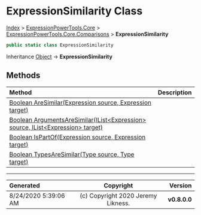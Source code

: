 ﻿# ExpressionSimilarity Class

[Index](../index.md) > [ExpressionPowerTools.Core](ExpressionPowerTools.Core.a.md) > [ExpressionPowerTools.Core.Comparisons](ExpressionPowerTools.Core.Comparisons.n.md) > **ExpressionSimilarity**



```csharp
public static class ExpressionSimilarity
```

Inheritance [Object](https://docs.microsoft.com/dotnet/api/system.object) → **ExpressionSimilarity**

## Methods

| Method | Description |
| :-- | :-- |
| [Boolean AreSimilar(Expression source, Expression target)](ExpressionSimilarity-AreSimilar.m.md) |  |
| [Boolean ArgumentsAreSimilar(IList&lt;Expression> source, IList&lt;Expression> target)](ExpressionSimilarity-ArgumentsAreSimilar.m.md) |  |
| [Boolean IsPartOf(Expression source, Expression target)](ExpressionSimilarity-IsPartOf.m.md) |  |
| [Boolean TypesAreSimilar(Type source, Type target)](ExpressionSimilarity-TypesAreSimilar.m.md) |  |

---

| Generated | Copyright | Version |
| :-- | :-: | --: |
| 8/24/2020 5:39:06 AM | (c) Copyright 2020 Jeremy Likness. | **v0.8.0.0** |
